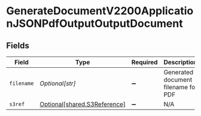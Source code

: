 # GenerateDocumentV2200ApplicationJSONPdfOutputOutputDocument


## Fields

| Field                                                              | Type                                                               | Required                                                           | Description                                                        | Example                                                            |
| ------------------------------------------------------------------ | ------------------------------------------------------------------ | ------------------------------------------------------------------ | ------------------------------------------------------------------ | ------------------------------------------------------------------ |
| `filename`                                                         | *Optional[str]*                                                    | :heavy_minus_sign:                                                 | Generated document filename for PDF                                | my-template-OR-001.pdf                                             |
| `s3ref`                                                            | [Optional[shared.S3Reference]](../../models/shared/s3reference.md) | :heavy_minus_sign:                                                 | N/A                                                                |                                                                    |